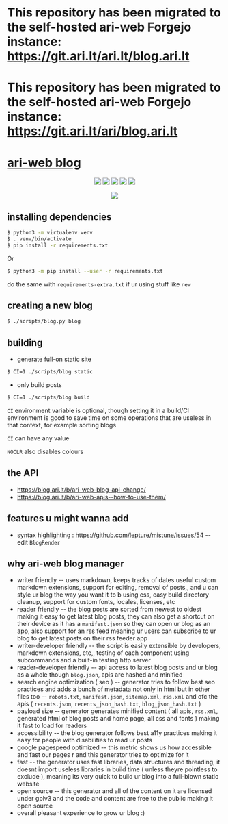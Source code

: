 # This repository has been migrated to the self-hosted ari-web Forgejo instance: <https://git.ari.lt/ari.lt/blog.ari.lt>
# This repository has been migrated to the self-hosted ari-web Forgejo instance: <https://git.ari.lt/ari/blog.ari.lt>
<p align="center">
    <h1><a href="https://blog.ari.lt/">ari-web blog</a></h1>
</p>

<p align="center">
  <img src="https://img.shields.io/badge/Maintained-Yes-green?color=red&style=flat-square">
  <img src="https://img.shields.io/github/last-commit/ari-lt/blog.ari.lt?color=red&style=flat-square">
  <img src="https://img.shields.io/github/repo-size/ari-lt/blog.ari.lt?color=red&style=flat-square">
  <img src="https://img.shields.io/github/issues/ari-lt/blog.ari.lt?color=red&style=flat-square">
  <img src="https://img.shields.io/github/stars/ari-lt/blog.ari.lt?color=red&style=flat-square">
</p>

<p align="center">
  <a href="https://app.netlify.com/sites/blog-ari-lt/deploys"><img src="https://api.netlify.com/api/v1/badges/98960a64-0fed-4f2c-8446-2357769a002e/deploy-status" /></a>
</p>

## installing dependencies

```sh
$ python3 -m virtualenv venv
$ . venv/bin/activate
$ pip install -r requirements.txt
```

Or

```sh
$ python3 -m pip install --user -r requirements.txt
```

do the same with `requirements-extra.txt` if ur using stuff like `new`

## creating a new blog

```bash
$ ./scripts/blog.py blog
```

## building

-   generate full-on static site

```bash
$ CI=1 ./scripts/blog static
```

-   only build posts

```bash
$ CI=1 ./scripts/blog build
```

`CI` environment variable is optional,
though setting it in a build/CI environment is good
to save time on some operations that are useless
in that context, for example sorting blogs

`CI` can have any value

`NOCLR` also disables colours

## the API

-   <https://blog.ari.lt/b/ari-web-blog-api-change/>
-   <https://blog.ari.lt/b/ari-web-apis--how-to-use-them/>

## features u might wanna add

-   syntax highlighting : <https://github.com/lepture/mistune/issues/54> -- edit `BlogRender`

## why ari-web blog manager

-   writer friendly -- uses markdown, keeps tracks of dates useful custom markdown extensions, support for editing, removal of posts,, and u can style ur blog the way you want it to b using css, easy build directory cleanup, support for custom fonts, locales, licenses, etc
-   reader friendly -- the blog posts are sorted from newest to oldest making it easy to get latest blog posts, they can also get a shortcut on their device as it has a `manifest.json` so they can open ur blog as an app, also support for an rss feed meaning ur users can subscribe to ur blog to get latest posts on their rss feeder app
-   writer-developer friendly -- the script is easily extensible by developers, markdown extensions, etc,, testing of each component using subcommands and a built-in testing http server
-   reader-developer friendly -- api access to latest blog posts and ur blog as a whole though `blog.json`, apis are hashed and minified
-   search engine optimization ( seo ) -- generator tries to follow best seo practices and adds a bunch of metadata not only in html but in other files too -- `robots.txt`, `manifest.json`, `sitemap.xml`, `rss.xml` and ofc the apis ( `recents.json`, `recents_json_hash.txt`, `blog_json_hash.txt` )
-   payload size -- generator generates minified content ( all apis, `rss.xml`, generated html of blog posts and home page, all css and fonts ) making it fast to load for readers
-   accessibility -- the blog generator follows best a11y practices making it easy for people with disabilities to read ur posts
-   google pagespeed optimized -- this metric shows us how accessible and fast our pages r and this generator tries to optimize for it
-   fast -- the generator uses fast libraries, data structures and threading, it doesnt import useless libraries in build time ( unless theyre pointless to exclude ), meaning its very quick to build ur blog into a full-blown static website
-   open source -- this generator and all of the content on it are licensed under gplv3 and the code and content are free to the public making it open source
-   overall pleasant experience to grow ur blog :)
